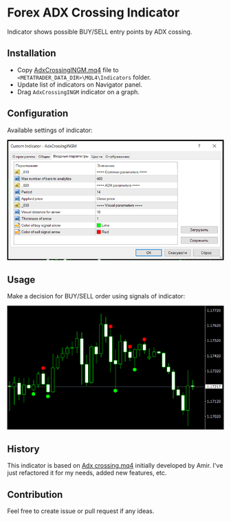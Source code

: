 # Forex ADX Crossing Indicator
Indicator shows possible BUY/SELL entry points by ADX cossing.

## Installation
- Copy [AdxCrossingINGM.mq4](AdxCrossingINGM.mq4) file to `<METATRADER_DATA_DIR>\MQL4\Indicators` folder.
- Update list of indicators on Navigator panel.
- Drag `AdxCrossingINGM` indicator on a graph.

## Configuration
Available settings of indicator:

![config](releases/1.2/AdxCrossingINGM_config.png)

## Usage
Make a decision for BUY/SELL order using signals of indicator:

![config](releases/1.1/AdxCrossingINGM_view.png)

## History
This indicator is based on [Adx crossing.mq4](releases/1.0/Adx&#32;crossing.mq4) initially developed by Amir.
I've just refactored it for my needs, added new features, etc.

## Contribution
Feel free to create issue or pull request if any ideas.
